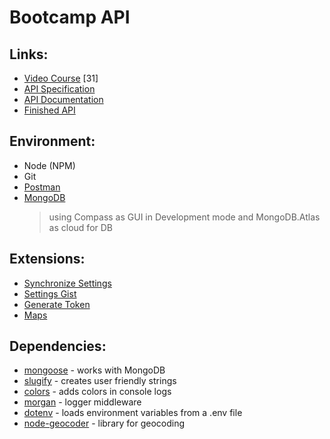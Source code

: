 # Bootcamp API

## Links:

- [Video Course](https://coursehunter.net/course/node-js-api-master-klass-s-express-i-mongodb) [31]
- [API Specification](https://gist.github.com/bradtraversy/01adb248df70fb29e98c30cf659042cf)
- [API Documentation](http://devcamper.io/)
- [Finished API](https://github.com/bradtraversy/devcamper-api)

## Environment:

- Node (NPM)
- Git
- [Postman](https://www.getpostman.com/)
- [MongoDB](https://www.mongodb.com/)
  > using Compass as GUI in Development mode and MongoDB.Atlas as cloud for DB

## Extensions:

- [Synchronize Settings](https://artslab.info/vscode/sync-vs-code-settings-between-devices)
- [Settings Gist](https://gist.github.com/aZolo77/50d2806dc21a142c0a6dad3288b48673)
- [Generate Token](https://github.com/settings/tokens/)
- [Maps](https://developer.mapquest.com/)

## Dependencies:

- [mongoose](https://mongoosejs.com/) - works with MongoDB
- [slugify](https://www.npmjs.com/package/slugify) - creates user friendly strings
- [colors](https://www.npmjs.com/package/colors) - adds colors in console logs
- [morgan](https://www.npmjs.com/package/morgan) - logger middleware
- [dotenv](https://www.npmjs.com/package/dotenv) - loads environment variables from a .env file
- [node-geocoder](http://nchaulet.github.io/node-geocoder/) - library for geocoding

